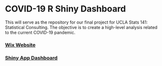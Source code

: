 # COVID-19 R Shiny Dashboard

This will serve as the repository for our final project for UCLA Stats 141: Statistical Consulting. The objective is to create a high-level analysis related to the current COVID-19 pandemic. 


### [Wix Website](https://stats141team4.wixsite.com/covidstatetistics)

### [Shiny App Dashboard](https://neooooo28.shinyapps.io/covid_project_shiny/?_ga=2.182345445.315656279.1590652580-2143595324.1588794707) 

